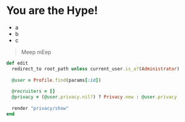 # You are the Hype!

- a
- b
- c

> Meep mEep


``` ruby
def edit
  redirect_to root_path unless current_user.is_a?(Administrator)
  
  @user = Profile.find(params[:id])
  
  @recruiters = []
  @privacy = (@user.privacy.nil?) ? Privacy.new : @user.privacy
  
  render "privacy/show"
end
```   
